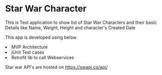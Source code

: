 # Star War Character
This is Test application to show list of Star War Characters and their basic Details like Name, Weight, Height and character's Created Date

This app is developed using below
<li> MVP Architecture </li>
<li> jUnit Test cases </li>
<li> Retrofit lib to call Webservices </li>

<p><p><p>
Star war API's are hosted on  <a href="https://swapi.co/api/">https://swapi.co/api/</a>
